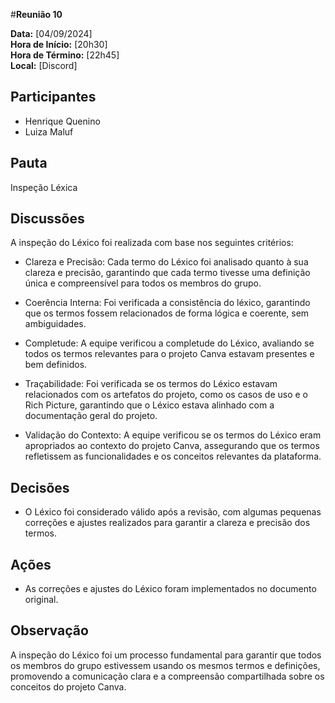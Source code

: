 #__Reunião 10__

**Data:** [04/09/2024]<br />
**Hora de Início:** [20h30]<br />
**Hora de Término:** [22h45]<br />
**Local:** [Discord]<br />

## Participantes

- Henrique Quenino
- Luiza Maluf

## Pauta

Inspeção Léxica

## Discussões

A inspeção do Léxico foi realizada com base nos seguintes critérios:

- Clareza e Precisão: Cada termo do Léxico foi analisado quanto à sua clareza e precisão, garantindo que cada termo tivesse uma definição única e compreensível para todos os membros do grupo.

- Coerência Interna: Foi verificada a consistência do léxico, garantindo que os termos fossem relacionados de forma lógica e coerente, sem ambiguidades.

- Completude: A equipe verificou a completude do Léxico, avaliando se todos os termos relevantes para o projeto Canva estavam presentes e bem definidos.

- Traçabilidade: Foi verificada se os termos do Léxico estavam relacionados com os artefatos do projeto, como os casos de uso e o Rich Picture, garantindo que o Léxico estava alinhado com a documentação geral do projeto.

- Validação do Contexto: A equipe verificou se os termos do Léxico eram apropriados ao contexto do projeto Canva, assegurando que os termos refletissem as funcionalidades e os conceitos relevantes da plataforma.

## Decisões

- O Léxico foi considerado válido após a revisão, com algumas pequenas correções e ajustes realizados para garantir a clareza e precisão dos termos.

## Ações

- As correções e ajustes do Léxico foram implementados no documento original.

## Observação

A inspeção do Léxico foi um processo fundamental para garantir que todos os membros do grupo estivessem usando os mesmos termos e definições, promovendo a comunicação clara e a compreensão compartilhada sobre os conceitos do projeto Canva.